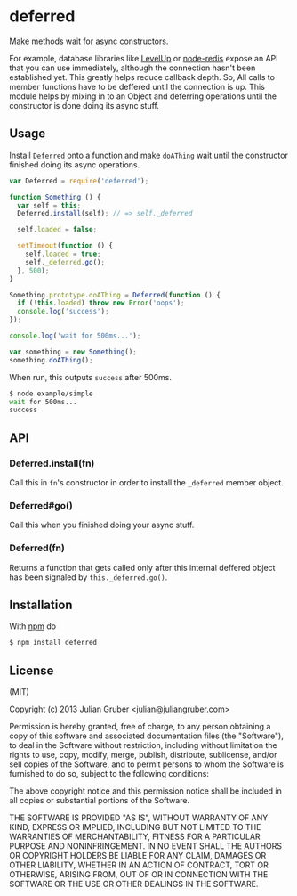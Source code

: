 
# deferred

Make methods wait for async constructors.

For example, database libraries like
[LevelUp](https://github.com/rvagg/node-levelup) or
[node-redis](http://ghub.io/redis) expose an API that you can use immediately,
although the connection hasn't been established yet. This greatly helps reduce
callback depth. So, All calls to member functions have to be deffered until the
connection is up. This module helps by mixing in to an Object and deferring
operations until the constructor is done doing its async stuff.

## Usage

Install `Deferred` onto a function and make `doAThing` wait until the
constructor finished doing its async operations.

```js
var Deferred = require('deferred');

function Something () {
  var self = this;
  Deferred.install(self); // => self._deferred

  self.loaded = false;

  setTimeout(function () {
    self.loaded = true;
    self._deferred.go();
  }, 500);
}

Something.prototype.doAThing = Deferred(function () {
  if (!this.loaded) throw new Error('oops');
  console.log('success');
});

console.log('wait for 500ms...');

var something = new Something();
something.doAThing();
```

When run, this outputs `success` after 500ms.

```bash
$ node example/simple
wait for 500ms...
success
```

## API

### Deferred.install(fn)

Call this in `fn`'s constructor in order to install the `_deferred` member object.

### Deferred#go()

Call this when you finished doing your async stuff.

### Deferred(fn)

Returns a function that gets called only after this internal deffered object
has been signaled by `this._deferred.go()`.

## Installation

With [npm](http://npmjs.org) do

```bash
$ npm install deferred
```

## License

(MIT)

Copyright (c) 2013 Julian Gruber &lt;julian@juliangruber.com&gt;

Permission is hereby granted, free of charge, to any person obtaining a copy of
this software and associated documentation files (the "Software"), to deal in
the Software without restriction, including without limitation the rights to
use, copy, modify, merge, publish, distribute, sublicense, and/or sell copies
of the Software, and to permit persons to whom the Software is furnished to do
so, subject to the following conditions:

The above copyright notice and this permission notice shall be included in all
copies or substantial portions of the Software.

THE SOFTWARE IS PROVIDED "AS IS", WITHOUT WARRANTY OF ANY KIND, EXPRESS OR
IMPLIED, INCLUDING BUT NOT LIMITED TO THE WARRANTIES OF MERCHANTABILITY,
FITNESS FOR A PARTICULAR PURPOSE AND NONINFRINGEMENT. IN NO EVENT SHALL THE
AUTHORS OR COPYRIGHT HOLDERS BE LIABLE FOR ANY CLAIM, DAMAGES OR OTHER
LIABILITY, WHETHER IN AN ACTION OF CONTRACT, TORT OR OTHERWISE, ARISING FROM,
OUT OF OR IN CONNECTION WITH THE SOFTWARE OR THE USE OR OTHER DEALINGS IN THE
SOFTWARE.
